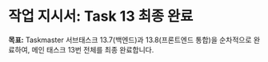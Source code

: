 # 작업 지시서: Task 13 최종 완료

**목표:** Taskmaster 서브태스크 13.7(백엔드)과 13.8(프론트엔드 통합)을 순차적으로 완료하여, 메인 태스크 13번 전체를 최종 완료합니다.
